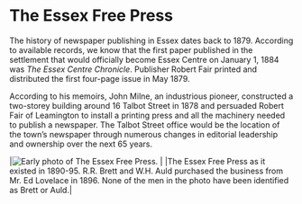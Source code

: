 ﻿# The Essex Free Press

The history of newspaper publishing in Essex dates back to 1879. According to available records, we know that the first paper published in the settlement that would officially become Essex Centre on January 1, 1884 was _The Essex Centre Chronicle_. Publisher Robert Fair printed and distributed the first four-page issue in May 1879.

According to his memoirs, John Milne, an industrious pioneer, constructed a two-storey building around 16 Talbot Street in 1878 and persuaded Robert Fair of Leamington to install a printing press and all the machinery needed to publish a newspaper. The Talbot Street office would be the location of the town’s newspaper through numerous changes in editorial leadership and ownership over the next 65 years.

|![Early photo of The Essex Free Press.](https://github.com/lauriebrett/INK-essays/blob/master/efp/images/efp0.png?raw=true "Early photo of The Essex Free Press.") |
|The Essex Free Press as it existed in 1890-95. R.R. Brett and W.H. Auld purchased the business from Mr. Ed Lovelace in 1896. None of the men in the photo have been identified as Brett or Auld.|



